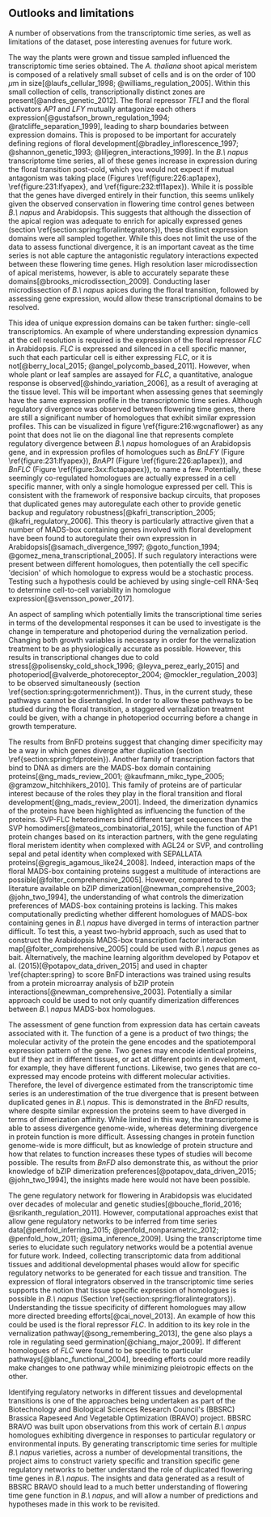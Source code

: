 ## Outlooks and limitations

A number of observations from the transcriptomic time series, as well as limitations of the dataset, pose interesting avenues for future work.

The way the plants were grown and tissue sampled influenced the transcriptomic time series obtained.
The *A. thaliana* shoot apical meristem is composed of a relatively small subset of cells and is on the order of 100 $\mu$m in size[@laufs_cellular_1998; @williams_regulation_2005].
Within this small collection of cells, transcriptionally distinct zones are present[@andres_genetic_2012].
The floral repressor *TFL1* and the floral activators *AP1* and *LFY* mutually antagonize each others expression[@gustafson_brown_regulation_1994; @ratcliffe_separation_1999], leading to sharp boundaries between expression domains.
This is proposed to be important for accurately defining regions of floral development[@bradley_inflorescence_1997; @shannon_genetic_1993; @liljegren_interactions_1999].
In the *B.\ napus* transcriptome time series, all of these genes increase in expression during the floral transition post-cold, which you would not expect if mutual antagonism was taking place (Figures \ref{figure:226:ap1apex}, \ref{figure:231:lfyapex}, and \ref{figure:232:tfl1apex}).
While it is possible that the genes have diverged entirely in their function, this seems unlikely given the observed conservation in flowering time control genes between *B.\ napus* and Arabidopsis.
This suggests that although the dissection of the apical region was adequate to enrich for apically expressed genes (section \ref{section:spring:floralintegrators}), these distinct expression domains were all sampled together.
While this does not limit the use of the data to assess functional divergence, it is an important caveat as the time series is not able capture the antagonistic regulatory interactions expected between these flowering time genes.
High resolution laser microdissection of apical meristems, however, is able to accurately separate these domains[@brooks_microdissection_2009].
Conducting laser microdissection of *B.\ napus* apices during the floral transition, followed by assessing gene expression, would allow these transcriptional domains to be resolved.

This idea of unique expression domains can be taken further: single-cell transcriptomics.
An example of where understanding expression dynamics at the cell resolution is required is the expression of the floral repressor *FLC* in Arabidopsis.
*FLC* is expressed and silenced in a cell specific manner, such that each particular cell is either expressing *FLC*, or it is not[@berry_local_2015; @angel_polycomb_based_2011].
However, when whole plant or leaf samples are assayed for *FLC*, a quantitative, analogue response is observed[@shindo_variation_2006], as a result of averaging at the tissue level.
This will be important when assessing genes that seemingly have the same expression profile in the transcriptomic time series.
Although regulatory divergence was observed between flowering time genes, there are still a significant number of homologues that exhibit similar expression profiles.
This can be visualized in figure \ref{figure:216:wgcnaflower} as any point that does not lie on the diagonal line that represents complete regulatory divergence between *B.\ napus* homologues of an Arabidopsis gene, and in expression profiles of homologues such as *BnLFY* (Figure \ref{figure:231:lfyapex}), *BnAP1* (Figure \ref{figure:226:ap1apex}), and *BnFLC* (Figure \ref{figure:3xx:flctapapex}), to name a few.
Potentially, these seemingly co-regulated homologues are actually expressed in a cell specific manner, with only a single homologue expressed per cell.
This is consistent with the framework of responsive backup circuits, that proposes that duplicated genes may autoregulate each other to provide genetic backup and regulatory robustness[@kafri_transcription_2005; @kafri_regulatory_2006].
This theory is particularly attractive given that a number of MADS-box containing genes involved with floral development have been found to autoregulate their own expression in Arabidopsis[@samach_divergence_1997; @goto_function_1994; @gomez_mena_transcriptional_2005].
If such regulatory interactions were present between different homologues, then potentially the cell specific 'decision' of which homologue to express would be a stochastic process.
Testing such a hypothesis could be achieved by using single-cell RNA-Seq to determine cell-to-cell variability in homologue expression[@svensson_power_2017].

An aspect of sampling which potentially limits the transcriptional time series in terms of the developmental responses it can be used to investigate is the change in temperature and photoperiod during the vernalization period.
Changing both growth variables is necessary in order for the vernalization treatment to be as physiologically accurate as possible.
However, this results in transcriptional changes due to cold stress[@polisensky_cold_shock_1996; @leyva_perez_early_2015] and photoperiod[@valverde_photoreceptor_2004; @mockler_regulation_2003] to be observed simultaneously (section \ref{section:spring:gotermenrichment}).
Thus, in the current study, these pathways cannot be disentangled.
In order to allow these pathways to be studied during the floral transition, a staggered vernalization treatment could be given, with a change in photoperiod occurring before a change in growth temperature.

The results from BnFD proteins suggest that changing dimer specificity may be a way in which genes diverge after duplication (section \ref{section:spring:fdprotein}).
Another family of transcription factors that bind to DNA as dimers are the MADS-box domain containing proteins[@ng_mads_review_2001; @kaufmann_mikc_type_2005; @gramzow_hitchhikers_2010].
This family of proteins are of particular interest because of the roles they play in the floral transition and floral development[@ng_mads_review_2001].
Indeed, the dimerization dynamics of the proteins have been highlighted as influencing the function of the proteins.
SVP-FLC heterodimers bind different target sequences than the SVP homodimers[@mateos_combinatorial_2015], while the function of AP1 protein changes based on its interaction partners, with the gene regulating floral meristem identity when complexed with AGL24 or SVP, and controlling sepal and petal identity when complexed with SEPALLATA proteins[@gregis_agamous_like24_2008].
Indeed, interaction maps of the floral MADS-box containing proteins suggest a multitude of interactions are possible[@folter_comprehensive_2005].
However, compared to the literature available on bZIP dimerization[@newman_comprehensive_2003; @john_two_1994], the understanding of what controls the dimerization preferences of MADS-box containing proteins is lacking.
This makes computationally predicting whether different homologues of MADS-box containing genes in *B.\ napus* have diverged in terms of interaction partner difficult.
To test this, a yeast two-hybrid approach, such as used that to construct the Arabidopsis MADS-box transcription factor interaction map[@folter_comprehensive_2005] could be used with *B.\ napus* genes as bait.
Alternatively, the machine learning algorithm developed by Potapov et al. (2015)[@potapov_data_driven_2015] and used in chapter \ref{chapter:spring} to score BnFD interactions was trained using results from a protein microarray analysis of bZIP protein interactions[@newman_comprehensive_2003].
Potentially a similar approach could be used to not only quantify dimerization differences between *B.\ napus* MADS-box homologues.

The assessment of gene function from expression data has certain caveats associated with it.
The function of a gene is a product of two things; the molecular activity of the protein the gene encodes and the spatiotemporal expression pattern of the gene.
Two genes may encode identical proteins, but if they act in different tissues, or act at different points in development, for example, they have different functions.
Likewise, two genes that are co-expressed may encode proteins with different molecular activities.
Therefore, the level of divergence estimated from the transcriptomic time series is an underestimation of the true divergence that is present between duplicated genes in *B.\ napus*.
This is demonstrated in the *BnFD* results, where despite similar expression the proteins seem to have diverged in terms of dimerization affinity.
While limited in this way, the transcriptome is able to assess divergence genome-wide, whereas determining divergence in protein function is more difficult.
Assessing changes in protein function genome-wide is more difficult, but as knowledge of protein structure and how that relates to function increases these types of studies will become possible.
The results from *BnFD* also demonstrate this, as without the prior knowledge of bZIP dimerization preferences[@potapov_data_driven_2015; @john_two_1994], the insights made here would not have been possible.

The gene regulatory network for flowering in Arabidopsis was elucidated over decades of molecular and genetic studies[@bouche_florid_2016; @srikanth_regulation_2011].
However, computational approaches exist that allow gene regulatory networks to be inferred from time series data[@penfold_inferring_2015; @penfold_nonparametric_2012; @penfold_how_2011; @sima_inference_2009].
Using the transcriptome time series to elucidate such regulatory networks would be a potential avenue for future work.
Indeed, collecting transcriptomic data from additional tissues and additional developmental phases would allow for specific regulatory networks to be generated for each tissue and transition.
The expression of floral integrators observed in the transcriptomic time series supports the notion that tissue specific expression of homologues is possible in *B.\ napus* (Section \ref{section:spring:floralintegrators}).
Understanding the tissue specificity of different homologues may allow more directed breeding efforts[@cai_novel_2013].
An example of how this could be used is the floral repressor *FLC*.
In addition to its key role in the vernalization pathway[@song_remembering_2013], the gene also plays a role in regulating seed germination[@chiang_major_2009].
If different homologues of *FLC* were found to be specific to particular pathways[@blanc_functional_2004], breeding efforts could more readily make changes to one pathway while minimizing pleiotropic effects on the other.

Identifying regulatory networks in different tissues and developmental transitions is one of the approaches being undertaken as part of the Biotechnology and Biological Sciences Research Council's (BBSRC) Brassica Rapeseed And Vegetable Optimization (BRAVO) project.
BBSRC BRAVO was built upon observations from this work of certain *B.\ anpus* homologues exhibiting divergence in responses to particular regulatory or environmental inputs.
By generating transcriptomic time series for multiple *B.\ napus* varieties, across a number of developmental transitions, the project aims to construct variety specific and transition specific gene regulatory networks to better understand the role of duplicated flowering time genes in *B.\ napus*.
The insights and data generated as a result of BBSRC BRAVO should lead to a much better understanding of flowering time gene function in *B.\ napus*, and will allow a number of predictions and hypotheses made in this work to be revisited.
